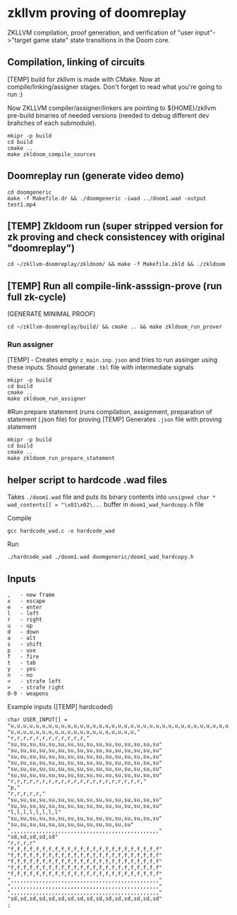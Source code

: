 # zkllvm proving of doomreplay
ZKLLVM compilation, proof generation, and verification of "user input"->"target game state" state transitions in the Doom core.


## Compilation, linking of circuits
[TEMP] build for zkllvm is made with CMake. Now at compile/linking/assigner stages. Don't forget to read what you're going to run :)

Now ZKLLVM compiler/assigner/linkers are pointing to ${HOME}/zkllvm pre-build binaries of needed versions
(needed to debug different dev brahches of each submodule).
```
mkipr -p build
cd build
cmake .. 
make zkldoom_compile_sources
```


## Doomreplay run (generate video demo)
```
cd doomgeneric
make -f Makefile.dr && ./doomgeneric -iwad ../doom1.wad -output test1.mp4
```

## [TEMP] Zkldoom run (super stripped version for zk proving and check consistencey with original "doomreplay")
```
cd ~/zkllvm-doomreplay/zkldoom/ && make -f Makefile.zkld && ./zkldoom
```

## [TEMP] Run all compile-link-asssign-prove (run full zk-cycle)
(GENERATE MINIMAL PROOF)
```
cd ~/zkllvm-doomreplay/build/ && cmake .. && make zkldoom_run_prover
```




### Run assigner
[TEMP] - Creates empty ```z_main.inp.json``` and tries to run assinger using these inputs. Should generate ```.tbl``` file with intermediate signals
```
mkipr -p build
cd build
cmake .. 
make zkldoom_run_assigner
```

#Run prepare statement (runs compilation, assignment, preparation of statement (.json file) for proving
[TEMP] Generates ```.json``` file with proving statement
```
mkipr -p build
cd build
cmake .. 
make zkldoom_run_prepare_statement
```




## helper script to hardcode .wad files

Takes ```./doom1.wad``` file and puts its binary contents into ```unsigned char * wad_contents[] = "\x01\x02\...``` buffer in ```doom1_wad_hardcopy.h``` file

Compile
```
gcc hardcode_wad.c -o hardcode_wad
```

Run
```
./hardcode_wad ./doom1.wad doomgeneric/doom1_wad_hardcopy.h

```


## Inputs

```
,   - new frame
x   - escape
e   - enter
l   - left
r   - right
u   - up
d   - down
a   - alt
s   - shift
p   - use
f   - fire
t   - tab
y   - yes
n   - no
<   - strafe left
>   - strafe right
0-9 - weapons
```

Example inputs ([TEMP] hardcoded)
```
char USER_INPUT[] =
"u,u,u,u,u,u,u,u,u,u,u,u,u,u,u,u,u,u,u,u,u,u,u,u,u,u,u,u,u,u,u,u,u,u,u,u,u,u,u,u,"
"u,u,u,u,u,u,u,u,u,u,u,u,u,u,u,u,u,u,u,u,"
"r,r,r,r,r,r,r,r,r,r,r,r,"
"su,su,su,su,su,su,su,su,su,su,su,su,su,su,su,su"
"su,su,su,su,su,su,su,su,su,su,su,su,su,su,su,su"
"su,su,su,su,su,su,su,su,su,su,su,su,su,su,su,su"
"su,su,su,su,su,su,su,su,su,su,su,su,su,su,su,su"
"su,su,su,su,su,su,su,su,su,su,su,su,su,su,su,su"
"su,su,su,su,su,su,su,su,su,su,su,su,su,su,su,su"
"r,r,r,r,r,r,r,r,r,r,r,r,r,r,r,r,r,r,r,r,r,"
"p,"
"r,r,r,r,r,"
"su,su,su,su,su,su,su,su,su,su,su,su,su,su,su,su"
"su,su,su,su,su,su,su,su,su,su,su,su,su,su,su,su"
"l,l,l,l,l,l,l,l"
"su,su,su,su,su,su,su,su,su,su,su,su,su,su,su,su"
"su,su,su,su,su,su,su,su,su,su,su,su,su"
",,,,,,,,,,,,,,,,,,,,,,,,,,,,,,,,,,,,,,,,,,,,,,,"
"sd,sd,sd,sd,sd"
"r,r,r,r"
"f,f,f,f,f,f,f,f,f,f,f,f,f,f,f,f,f,f,f,f,f,f,f,f"
"f,f,f,f,f,f,f,f,f,f,f,f,f,f,f,f,f,f,f,f,f,f,f,f"
"f,f,f,f,f,f,f,f,f,f,f,f,f,f,f,f,f,f,f,f,f,f,f,f"
"f,f,f,f,f,f,f,f,f,f,f,f,f,f,f,f,f,f,f,f,f,f,f,f"
"f,f,f,f,f,f,f,f,f,f,f,f,f,f,f,f,f,f,f,f,f,f,f,f"
",,,,,,,,,,,,,,,,,,,,,,,,,,,,,,,,,,,,,,,,,,,,,,,"
",,,,,,,,,,,,,,,,,,,,,,,,,,,,,,,,,,,,,,,,,,,,,,,"
",,,,,,,,,,,,,,,,,,,,,,,,,,,,,,,,,,,,,,,,,,,,,,,"
"sd,sd,sd,sd,sd,sd,sd,sd,sd,sd,sd,sd,sd,sd,sd,sd"
;
```

